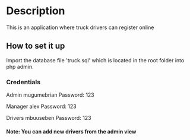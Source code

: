 # Description

This is an application where truck drivers can register online

## How to set it up

Import the database file 'truck.sql' which is located in the root folder into php admin.

### Credentials

Admin
mugumebrian
Password: 123

Manager
alex
Password: 123

Drivers
mbuuseben
Password: 123

#### Note: You can add new drivers from the admin view
